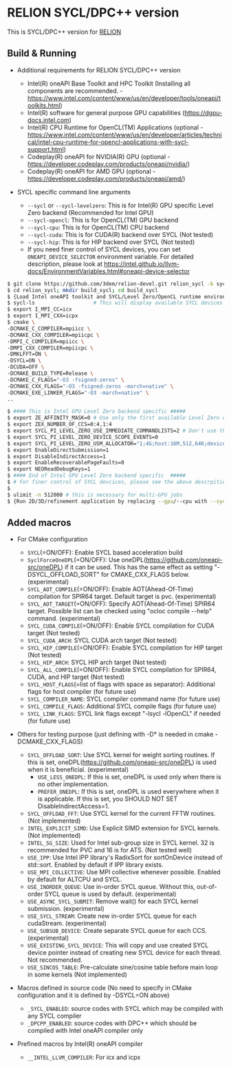 # RELION SYCL/DPC++ version

This is SYCL/DPC++ version for [RELION](https://github.com/3dem/relion)

## Build & Running

+ Additional requirements for RELION SYCL/DPC++ version
	+ Intel(R) oneAPI Base Toolkit and HPC Toolkit (Installing all components are recommended. - https://www.intel.com/content/www/us/en/developer/tools/oneapi/toolkits.html)
	+ Intel(R) software for general purpose GPU capabilities (https://dgpu-docs.intel.com)
	+ Intel(R) CPU Runtime for OpenCL(TM) Applications (optional - https://www.intel.com/content/www/us/en/developer/articles/technical/intel-cpu-runtime-for-opencl-applications-with-sycl-support.html)
	+ Codeplay(R) oneAPI for NVIDIA(R) GPU (optional - https://developer.codeplay.com/products/oneapi/nvidia/)
	+ Codeplay(R) oneAPI for AMD GPU (optional - https://developer.codeplay.com/products/oneapi/amd/)

+ SYCL specific command line arguments
	+ `--sycl` or `--sycl-levelzero`: This is for Intel(R) GPU specific Level Zero backend (Recommended for Intel GPU)
	+ `--sycl-opencl`: This is for OpenCL(TM) GPU backend
	+ `--sycl-cpu`: This is for OpenCL(TM) CPU backend
	+ `--sycl-cuda`: This is for CUDA(R) backend over SYCL (Not tested)
	+ `--sycl-hip`: This is for HIP backend over SYCL (Not tested)
	+ If you need finer control of SYCL devices, you can set `ONEAPI_DEVICE_SELECTOR` environment variable. For detailed description, please look at https://intel.github.io/llvm-docs/EnvironmentVariables.html#oneapi-device-selector



```bash
$ git clone https://github.com/3dem/relion-devel.git relion_sycl -b sycl-merge
$ cd relion_sycl; mkdir build_sycl; cd build_sycl
$ {Load Intel oneAPI toolkit and SYCL/Level Zero/OpenCL runtime environment}
$ sycl-ls					# This will display available SYCL devices
$ export I_MPI_CC=icx
$ export I_MPI_CXX=icpx
$ cmake \
-DCMAKE_C_COMPILER=mpiicc \
-DCMAKE_CXX_COMPILER=mpiicpc \
-DMPI_C_COMPILER=mpiicc \
-DMPI_CXX_COMPILER=mpiicpc \
-DMKLFFT=ON \
-DSYCL=ON \
-DCUDA=OFF \
-DCMAKE_BUILD_TYPE=Release \
-DCMAKE_C_FLAGS="-O3 -fsigned-zeros" \
-DCMAKE_CXX_FLAGS="-O3 -fsigned-zeros -march=native" \
-DCMAKE_EXE_LINKER_FLAGS="-O3 -march=native" \
..

$ #### This is Intel GPU Level Zero backend specific #####
$ export ZE_AFFINITY_MASK=0 # Use only the first available Level Zero device
$ export ZEX_NUMBER_OF_CCS=0:4,1:4
$ export SYCL_PI_LEVEL_ZERO_USE_IMMEDIATE_COMMANDLISTS=2 # Don't use this with Intel Arc GPUs. Only for Max GPUs
$ export SYCL_PI_LEVEL_ZERO_DEVICE_SCOPE_EVENTS=0
$ export SYCL_PI_LEVEL_ZERO_USM_ALLOCATOR="1;4G;host:16M,512,64K;device:16M,1024,64K;shared:0,0,64K"
$ export EnableDirectSubmission=1
$ export DisableIndirectAccess=1
$ export EnableRecoverablePageFaults=0
$ export NEOReadDebugKeys=1
$ #### End of Intel GPU Level Zero backend specific  #####
$ # For finer control of SYCL devcices, please see the above descrpition on ONEAPI_DEVICE_SELECTOR
$ 
$ ulimit -n 512000 # this is necessary for multi-GPU jobs
$ {Run 2D/3D/refinement application by replacing --gpu/--cpu with --sycl/--sycl-opencl/--sycl-cpu/--sycl-cuda/--sycl-hip}
```


## Added macros

+ For CMake configuration
	+ `SYCL`(=ON/OFF): Enable SYCL based acceleration build
	+ `SyclForceOneDPL`(=ON/OFF): Use oneDPL(https://github.com/oneapi-src/oneDPL) if it can be used. This has the same effect as setting "-DSYCL_OFFLOAD_SORT" for CMAKE_CXX_FLAGS below. (experimental)
	+ `SYCL_AOT_COMPILE`(=ON/OFF): Enable AOT(Ahead-Of-Time) compilation for SPIR64 target. Default target is pvc. (experimental)
	+ `SYCL_AOT_TARGET`(=ON/OFF): Specify AOT(Ahead-Of-Time) SPIR64 target. Possible list can be checked using "ocloc compile --help" command. (experimental)
	+ `SYCL_CUDA_COMPILE`(=ON/OFF): Enable SYCL compilation for CUDA target (Not tested)
	+ `SYCL_CUDA_ARCH`: SYCL CUDA arch target (Not tested)
	+ `SYCL_HIP_COMPILE`(=ON/OFF): Enable SYCL compilation for HIP target (Not tested)
	+ `SYCL_HIP_ARCH`: SYCL HIP arch target (Not tested)
	+ `SYCL_ALL_COMPILE`(=ON/OFF): Enable SYCL compilation for SPIR64, CUDA, and HIP target (Not tested)
	+ `SYCL_HOST_FLAGS`(=list of flags with space as separator): Additional flags for host compiler (for future use)
	+ `SYCL_COMPILER_NAME`: SYCL compiler command name (for future use)
	+ `SYCL_COMPILE_FLAGS`: Additional SYCL compile flags (for future use)
	+ `SYCL_LINK_FLAGS`: SYCL link flags except "-lsycl -lOpenCL" if needed (for future use)

+ Others for testing purpose (just defining with -D* is needed in cmake -DCMAKE_CXX_FLAGS)
	+ `SYCL_OFFLOAD_SORT`: Use SYCL kernel for weight sorting routines. If this is set, oneDPL(https://github.com/oneapi-src/oneDPL) is used when it is beneficial. (experimental)
		+ `USE_LESS_ONEDPL`: If this is set, oneDPL is used only when there is no other implementation.
		+ `PREFER_ONEDPL`: If this is set, oneDPL is used everywhere when it is applicable. If this is set, you SHOULD NOT SET DisableIndirectAccess=1.
	+ `SYCL_OFFLOAD_FFT`: Use SYCL kernel for the current FFTW routines. (Not implemented)
	+ `INTEL_EXPLICIT_SIMD`: Use Explicit SIMD extension for SYCL kernels. (Not implemented)
	+ `INTEL_SG_SIZE`: Used for Intel sub-group size in SYCL kernel. 32 is recommended for PVC and 16 is for ATS. (Not tested well)
	+ `USE_IPP`: Use Intel IPP library's RadixSort for sortOnDevice instead of std::sort. Enabled by default if IPP library exists.
	+ `USE_MPI_COLLECTIVE`: Use MPI collective whenever possible. Enabled by default for ALTCPU and SYCL.
	+ `USE_INORDER_QUEUE`: Use in-order SYCL queue. Without this, out-of-order SYCL queue is used by default. (experimental)
	+ `USE_ASYNC_SYCL_SUBMIT`: Remove wait() for each SYCL kernel submission. (experimental)
	+ `USE_SYCL_STREAM`: Create new in-order SYCL queue for each cudaStream. (experimental)
	+ `USE_SUBSUB_DEVICE`: Create separate SYCL queue for each CCS. (experimental)
	+ `USE_EXISTING_SYCL_DEVICE`: This will copy and use created SYCL device pointer instead of creating new SYCL device for each thread. Not recommended.
	+ `USE_SINCOS_TABLE`: Pre-calculate sine/cosine table before main loop in some kernels (Not implemented)

+ Macros defined in source code (No need to specify in CMake configuration and it is defined by -DSYCL=ON above)
	+ `_SYCL_ENABLED`: source codes with SYCL which may be compiled with any SYCL compiler
	+ `_DPCPP_ENABLED`: source codes with DPC++ which should be compiled with Intel oneAPI compiler only

+ Prefined macros by Intel(R) oneAPI compiler
	+ `__INTEL_LLVM_COMPILER`: For icx and icpx

